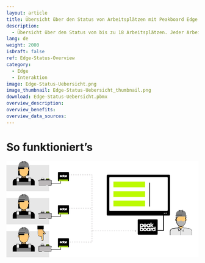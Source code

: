 ```yaml
---
layout: article
title: Übersicht über den Status von Arbeitsplätzen mit Peakboard Edge
description: 
  - Übersicht über den Status von bis zu 18 Arbeitsplätzen. Jeder Arbeitsplatz kann seinen Status mit Hilfe von Peakboard Edge melden. Grün bedeutet alles ist in Ordnung, Blau bedeutet geplante Pause und Rot bedeutet es gibt an diesem Arbeitsplatz ein Problem.
lang: de
weight: 2000
isDraft: false
ref: Edge-Status-Overview
category:
  - Edge
  - Interaktion
image: Edge-Status-Uebersicht.png
image_thumbnail: Edge-Status-Uebersicht_thumbnail.png
download: Edge-Status-Uebersicht.pbmx
overview_description:
overview_benefits:
overview_data_sources:
---
```

# So funktioniert’s

![image_live](edge-use-case-production.gif)